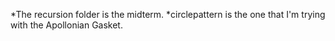 *The recursion folder is the midterm.
*circlepattern is the one that I'm trying with the Apollonian Gasket.

